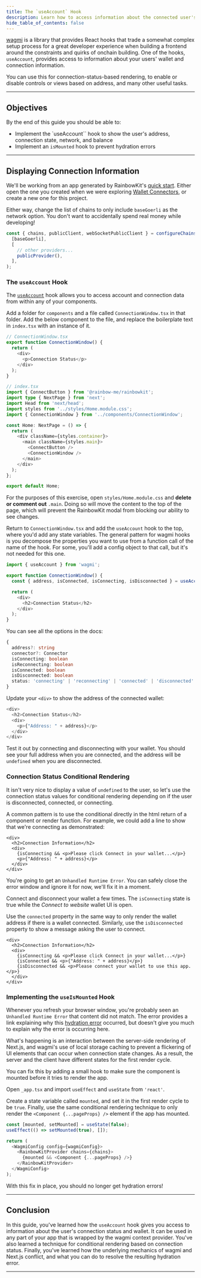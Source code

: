 ```yaml
---
title: The `useAccount` Hook
description: Learn how to access information about the connected user's wallet.
hide_table_of_contents: false
---
```


[wagmi] is a library that provides React hooks that trade a somewhat complex setup process for a great developer experience when building a frontend around the constraints and quirks of onchain building. One of the hooks, `useAccount`, provides access to information about your users' wallet and connection information.

You can use this for connection-status-based rendering, to enable or disable controls or views based on address, and many other useful tasks.

---

## Objectives

By the end of this guide you should be able to:

- Implement the `useAccount`` hook to show the user's address, connection state, network, and balance
- Implement an `isMounted` hook to prevent hydration errors

---

## Displaying Connection Information

We'll be working from an app generated by RainbowKit's [quick start]. Either open the one you created when we were exploring [Wallet Connectors], or create a new one for this project.

Either way, change the list of chains to only include `baseGoerli` as the network option. You don't want to accidentally spend real money while developing!

```typescript
const { chains, publicClient, webSocketPublicClient } = configureChains(
  [baseGoerli],
  [
    // other providers...
    publicProvider(),
  ],
);
```

### The `useAccount` Hook

The [`useAccount`] hook allows you to access account and connection data from within any of your components.

Add a folder for `components` and a file called `ConnectionWindow.tsx` in that folder. Add the below component to the file, and replace the boilerplate text in `index.tsx` with an instance of it.

```typescript
// ConnectionWindow.tsx
export function ConnectionWindow() {
  return (
    <div>
      <p>Connection Status</p>
    </div>
  );
}
```

```typescript
// index.tsx
import { ConnectButton } from '@rainbow-me/rainbowkit';
import type { NextPage } from 'next';
import Head from 'next/head';
import styles from '../styles/Home.module.css';
import { ConnectionWindow } from '../components/ConnectionWindow';

const Home: NextPage = () => {
  return (
    <div className={styles.container}>
      <main className={styles.main}>
        <ConnectButton />
        <ConnectionWindow />
      </main>
    </div>
  );
};

export default Home;
```

For the purposes of this exercise, open `styles/Home.module.css` and **delete or comment out** `.main`. Doing so will move the content to the top of the page, which will prevent the RainbowKit modal from blocking our ability to see changes.

Return to `ConnectionWindow.tsx` and add the `useAccount` hook to the top, where you'd add any state variables. The general pattern for wagmi hooks is you decompose the properties you want to use from a function call of the name of the hook. For some, you'll add a config object to that call, but it's not needed for this one.

```typescript
import { useAccount } from 'wagmi';

export function ConnectionWindow() {
  const { address, isConnected, isConnecting, isDisconnected } = useAccount();

  return (
    <div>
      <h2>Connection Status</h2>
    </div>
  );
}
```

You can see all the options in the docs:

```typescript
{
  address?: string
  connector?: Connector
  isConnecting: boolean
  isReconnecting: boolean
  isConnected: boolean
  isDisconnected: boolean
  status: 'connecting' | 'reconnecting' | 'connected' | 'disconnected'
}
```

Update your `<div>` to show the address of the connected wallet:

```Typescript
<div>
  <h2>Connection Status</h2>
  <div>
    <p>{"Address: " + address}</p>
  </div>
</div>
```

Test it out by connecting and disconnecting with your wallet. You should see your full address when you are connected, and the address will be `undefined` when you are disconnected.

### Connection Status Conditional Rendering

It isn't very nice to display a value of `undefined` to the user, so let's use the connection status values for conditional rendering depending on if the user is disconnected, connected, or connecting.

A common pattern is to use the conditional directly in the html return of a component or render function. For example, we could add a line to show that we're connecting as demonstrated:

```
<div>
  <h2>Connection Information</h2>
  <div>
    {isConnecting && <p>Please click Connect in your wallet...</p>}
    <p>{"Address: " + address}</p>
  </div>
</div>
```

You're going to get an `Unhandled Runtime Error`. You can safely close the error window and ignore it for now, we'll fix it in a moment.

Connect and disconnect your wallet a few times. The `isConnecting` state is true while the _Connect to website_ wallet UI is open.

Use the `connected` property in the same way to only render the wallet address if there is a wallet connected. Similarly, use the `isDisconnected` property to show a message asking the user to connect.

```
<div>
  <h2>Connection Information</h2>
  <div>
    {isConnecting && <p>Please click Connect in your wallet...</p>}
    {isConnected && <p>{"Address: " + address}</p>}
    {isDisconnected && <p>Please connect your wallet to use this app.</p>}
  </div>
</div>
```

### Implementing the `useIsMounted` Hook

Whenever you refresh your browser window, you're probably seen an `Unhandled Runtime Error` that content did not match. The error provides a link explaining why this [hydration error] occurred, but doesn't give you much to explain why the error is occurring here.

What's happening is an interaction between the server-side rendering of Next.js, and wagmi's use of local storage caching to prevent a flickering of UI elements that can occur when connection state changes. As a result, the server and the client have different states for the first render cycle.

You can fix this by adding a small hook to make sure the component is mounted before it tries to render the app.

Open `_app.tsx` and import `useEffect` and `useState` from `'react'`.

Create a state variable called `mounted`, and set it in the first render cycle to be `true`. Finally, use the same conditional rendering technique to only render the `<Component {...pageProps} />` element if the app has mounted.

```typescript
const [mounted, setMounted] = useState(false);
useEffect(() => setMounted(true), []);

return (
  <WagmiConfig config={wagmiConfig}>
    <RainbowKitProvider chains={chains}>
      {mounted && <Component {...pageProps} />}
    </RainbowKitProvider>
  </WagmiConfig>
);
```

With this fix in place, you should no longer get hydration errors!

---

## Conclusion

In this guide, you've learned how the `useAccount` hook gives you access to information about the user's connection status and wallet. It can be used in any part of your app that is wrapped by the wagmi context provider. You've also learned a technique for conditional rendering based on connection status. Finally, you've learned how the underlying mechanics of wagmi and Next.js conflict, and what you can do to resolve the resulting hydration error.

---

[RainbowKit]: https://www.rainbowkit.com/
[wagmi]: https://wagmi.sh/
[quick start]: https://www.rainbowkit.com/docs/installation/
[Wallet Connectors]: ../frontend-setup/wallet-connectors/
[`useAccount`]: https://wagmi.sh/react/hooks/useAccount
[hydration error]: https://nextjs.org/docs/messages/react-hydration-error
